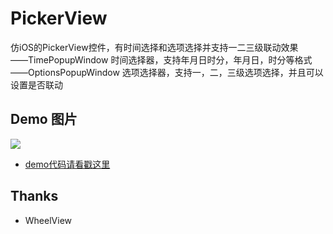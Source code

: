 PickerView
==========

仿iOS的PickerView控件，有时间选择和选项选择并支持一二三级联动效果   
——TimePopupWindow  时间选择器，支持年月日时分，年月日，时分等格式   
——OptionsPopupWindow  选项选择器，支持一，二，三级选项选择，并且可以设置是否联动    

## Demo 图片
![](https://github.com/saiwu-bigkoo/PickerView/blob/master/preview/pickerdemo.gif)
- [demo代码请看戳这里](https://github.com/saiwu-bigkoo/Android-PickerView/blob/master/preview/MainActivity.java)
## Thanks

- WheelView
